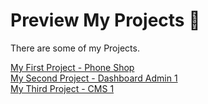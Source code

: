 # Preview My Projects 📀
There are some of my Projects.

[My First Project - Phone Shop](https://shoppingpersian1.vercel.app/)\
[My Second Project - Dashboard Admin 1](https://dashboard-admin-persian.vercel.app/)\
[My Third Project - CMS 1](https://vercel.com/miladjoodi/cmdpersian1)


